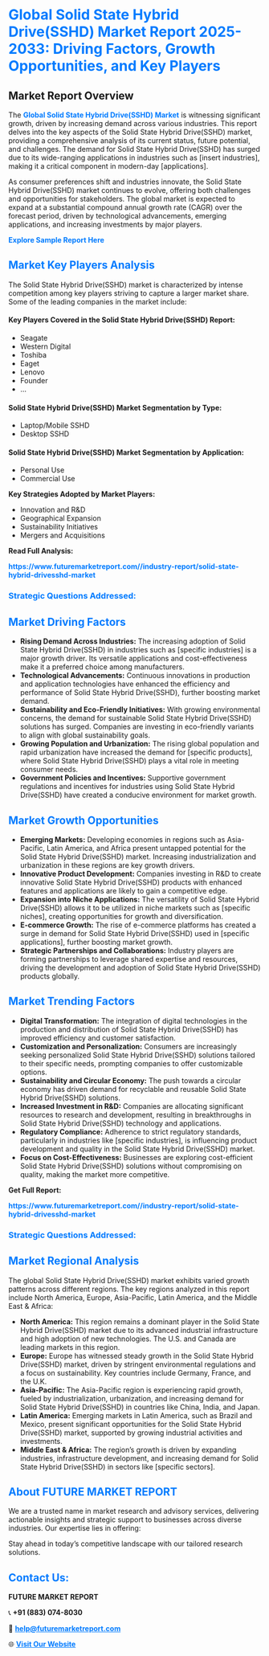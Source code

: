 <h1 style="color: #007BFF;">Global Solid State Hybrid Drive(SSHD) Market Report 2025-2033: Driving Factors, Growth Opportunities, and Key Players</h1>

<section id="overview">
<h2>Market Report Overview</h2>
<p>The <a href="https://www.futuremarketreport.com//industry-report/solid-state-hybrid-drivesshd-market" style="color: #007BFF; text-decoration: none;"><strong>Global Solid State Hybrid Drive(SSHD) Market</strong></a> is witnessing significant growth, driven by increasing demand across various industries. This report delves into the key aspects of the Solid State Hybrid Drive(SSHD) market, providing a comprehensive analysis of its current status, future potential, and challenges. The demand for Solid State Hybrid Drive(SSHD) has surged due to its wide-ranging applications in industries such as [insert industries], making it a critical component in modern-day [applications].</p>
<p>As consumer preferences shift and industries innovate, the Solid State Hybrid Drive(SSHD) market continues to evolve, offering both challenges and opportunities for stakeholders. The global market is expected to expand at a substantial compound annual growth rate (CAGR) over the forecast period, driven by technological advancements, emerging applications, and increasing investments by major players.</p>
</section>

<section id="overview">
<p><a href="https://www.futuremarketreport.com//request-sample/reportId=81832" style="color: #007BFF; text-decoration: none;"><strong>Explore Sample Report Here</strong></a></p>
</section>

<section id="key-players">
<h2 style="color: #007BFF;">Market Key Players Analysis</h2>
<p>The Solid State Hybrid Drive(SSHD) market is characterized by intense competition among key players striving to capture a larger market share. Some of the leading companies in the market include:</p>
<h4>Key Players Covered in the Solid State Hybrid Drive(SSHD) Report:</h4>
<ul><li>Seagate</li><li>Western Digital</li><li>Toshiba</li><li>Eaget</li><li>Lenovo</li><li>Founder</li><li>...</li></ul>
<h4>Solid State Hybrid Drive(SSHD) Market Segmentation by Type:</h4>
<ul><li>Laptop/Mobile SSHD</li><li>Desktop SSHD</li></ul>

<h4>Solid State Hybrid Drive(SSHD) Market Segmentation by Application:</h4>
<ul><li>Personal Use</li><li>Commercial Use</li></ul>
<p><strong>Key Strategies Adopted by Market Players:</strong></p>
<ul>
<li>Innovation and R&D</li>
<li>Geographical Expansion</li>
<li>Sustainability Initiatives</li>
<li>Mergers and Acquisitions</li>
</ul>
</section>

<section>
<p><strong>Read Full Analysis: </strong></p><a href="https://www.futuremarketreport.com//industry-report/solid-state-hybrid-drivesshd-market" style="color: #007BFF; text-decoration: none;"><strong>https://www.futuremarketreport.com//industry-report/solid-state-hybrid-drivesshd-market</strong></a>
<h3 style="color: #007BFF;">Strategic Questions Addressed:</h3>
</section>

<section id="driving-factors">
<h2 style="color: #007BFF;">Market Driving Factors</h2>
<ul>
<li><strong>Rising Demand Across Industries:</strong> The increasing adoption of Solid State Hybrid Drive(SSHD) in industries such as [specific industries] is a major growth driver. Its versatile applications and cost-effectiveness make it a preferred choice among manufacturers.</li>
<li><strong>Technological Advancements:</strong> Continuous innovations in production and application technologies have enhanced the efficiency and performance of Solid State Hybrid Drive(SSHD), further boosting market demand.</li>
<li><strong>Sustainability and Eco-Friendly Initiatives:</strong> With growing environmental concerns, the demand for sustainable Solid State Hybrid Drive(SSHD) solutions has surged. Companies are investing in eco-friendly variants to align with global sustainability goals.</li>
<li><strong>Growing Population and Urbanization:</strong> The rising global population and rapid urbanization have increased the demand for [specific products], where Solid State Hybrid Drive(SSHD) plays a vital role in meeting consumer needs.</li>
<li><strong>Government Policies and Incentives:</strong> Supportive government regulations and incentives for industries using Solid State Hybrid Drive(SSHD) have created a conducive environment for market growth.</li>
</ul>
</section>

<section id="growth-opportunities">
<h2 style="color: #007BFF;">Market Growth Opportunities</h2>
<ul>
<li><strong>Emerging Markets:</strong> Developing economies in regions such as Asia-Pacific, Latin America, and Africa present untapped potential for the Solid State Hybrid Drive(SSHD) market. Increasing industrialization and urbanization in these regions are key growth drivers.</li>
<li><strong>Innovative Product Development:</strong> Companies investing in R&D to create innovative Solid State Hybrid Drive(SSHD) products with enhanced features and applications are likely to gain a competitive edge.</li>
<li><strong>Expansion into Niche Applications:</strong> The versatility of Solid State Hybrid Drive(SSHD) allows it to be utilized in niche markets such as [specific niches], creating opportunities for growth and diversification.</li>
<li><strong>E-commerce Growth:</strong> The rise of e-commerce platforms has created a surge in demand for Solid State Hybrid Drive(SSHD) used in [specific applications], further boosting market growth.</li>
<li><strong>Strategic Partnerships and Collaborations:</strong> Industry players are forming partnerships to leverage shared expertise and resources, driving the development and adoption of Solid State Hybrid Drive(SSHD) products globally.</li>
</ul>
</section>

<section id="trending-factors">
<h2 style="color: #007BFF;">Market Trending Factors</h2>
<ul>
<li><strong>Digital Transformation:</strong> The integration of digital technologies in the production and distribution of Solid State Hybrid Drive(SSHD) has improved efficiency and customer satisfaction.</li>
<li><strong>Customization and Personalization:</strong> Consumers are increasingly seeking personalized Solid State Hybrid Drive(SSHD) solutions tailored to their specific needs, prompting companies to offer customizable options.</li>
<li><strong>Sustainability and Circular Economy:</strong> The push towards a circular economy has driven demand for recyclable and reusable Solid State Hybrid Drive(SSHD) solutions.</li>
<li><strong>Increased Investment in R&D:</strong> Companies are allocating significant resources to research and development, resulting in breakthroughs in Solid State Hybrid Drive(SSHD) technology and applications.</li>
<li><strong>Regulatory Compliance:</strong> Adherence to strict regulatory standards, particularly in industries like [specific industries], is influencing product development and quality in the Solid State Hybrid Drive(SSHD) market.</li>
<li><strong>Focus on Cost-Effectiveness:</strong> Businesses are exploring cost-efficient Solid State Hybrid Drive(SSHD) solutions without compromising on quality, making the market more competitive.</li>
</ul>
</section>

<section>
<p><strong>Get Full Report: </strong></p><a href="https://www.futuremarketreport.com//industry-report/solid-state-hybrid-drivesshd-market" style="color: #007BFF; text-decoration: none;"><strong>https://www.futuremarketreport.com//industry-report/solid-state-hybrid-drivesshd-market</strong></a>
<h3 style="color: #007BFF;">Strategic Questions Addressed:</h3>
</section>


<section id="regional-analysis">
<h2 style="color: #007BFF;">Market Regional Analysis</h2>
<p>The global Solid State Hybrid Drive(SSHD) market exhibits varied growth patterns across different regions. The key regions analyzed in this report include North America, Europe, Asia-Pacific, Latin America, and the Middle East & Africa:</p>
<ul>
<li><strong>North America:</strong> This region remains a dominant player in the Solid State Hybrid Drive(SSHD) market due to its advanced industrial infrastructure and high adoption of new technologies. The U.S. and Canada are leading markets in this region.</li>
<li><strong>Europe:</strong> Europe has witnessed steady growth in the Solid State Hybrid Drive(SSHD) market, driven by stringent environmental regulations and a focus on sustainability. Key countries include Germany, France, and the U.K.</li>
<li><strong>Asia-Pacific:</strong> The Asia-Pacific region is experiencing rapid growth, fueled by industrialization, urbanization, and increasing demand for Solid State Hybrid Drive(SSHD) in countries like China, India, and Japan.</li>
<li><strong>Latin America:</strong> Emerging markets in Latin America, such as Brazil and Mexico, present significant opportunities for the Solid State Hybrid Drive(SSHD) market, supported by growing industrial activities and investments.</li>
<li><strong>Middle East & Africa:</strong> The region’s growth is driven by expanding industries, infrastructure development, and increasing demand for Solid State Hybrid Drive(SSHD) in sectors like [specific sectors].</li>
</ul>
</section>

<footer>
<h2 style="color: #007BFF;">About FUTURE MARKET REPORT</h2>
<p>We are a trusted name in market research and advisory services, delivering actionable insights and strategic support to businesses across diverse industries. Our expertise lies in offering:</p>

<p>Stay ahead in today’s competitive landscape with our tailored research solutions.</p>

<h2 style="color: #007BFF;">Contact Us:</h2>
<p><strong>FUTURE MARKET REPORT</strong></p>
<p>📞 <strong>+91 (883) 074-8030</strong></p>
<p>📧 <strong><a href="mailto:help@futuremarketreport.com" style="color: #007BFF;">help@futuremarketreport.com</a></strong></p>
<p>🌐 <strong><a href="https://www.futuremarketreport.com/" style="color: #007BFF;">Visit Our Website</a></strong></p>
</footer>